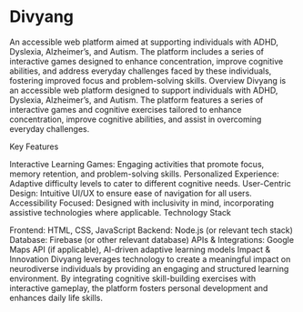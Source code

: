 # Divyang
 An accessible web platform aimed at supporting individuals with ADHD,  Dyslexia, Alzheimer’s, and Autism. The platform includes a series of interactive games designed to enhance  concentration, improve cognitive abilities, and address everyday challenges faced by these individuals, fostering  improved focus and problem-solving skills.
Overview
Divyang is an accessible web platform designed to support individuals with ADHD, Dyslexia, Alzheimer’s, and Autism. The platform features a series of interactive games and cognitive exercises tailored to enhance concentration, improve cognitive abilities, and assist in overcoming everyday challenges.

Key Features

Interactive Learning Games: Engaging activities that promote focus, memory retention, and problem-solving skills.
Personalized Experience: Adaptive difficulty levels to cater to different cognitive needs.
User-Centric Design: Intuitive UI/UX to ensure ease of navigation for all users.
Accessibility Focused: Designed with inclusivity in mind, incorporating assistive technologies where applicable.
Technology Stack

Frontend: HTML, CSS, JavaScript
Backend: Node.js (or relevant tech stack)
Database: Firebase (or other relevant database)
APIs & Integrations: Google Maps API (if applicable), AI-driven adaptive learning models
Impact & Innovation
Divyang leverages technology to create a meaningful impact on neurodiverse individuals by providing an engaging and structured learning environment. By integrating cognitive skill-building exercises with interactive gameplay, the platform fosters personal development and enhances daily life skills.
